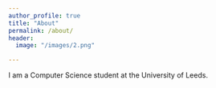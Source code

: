 ```yaml
---
author_profile: true
title: "About"
permalink: /about/
header:
  image: "/images/2.png"

---
```

I am a Computer Science student at the University of Leeds.
